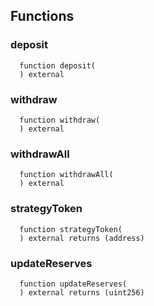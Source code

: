 


## Functions
### deposit
```solidity
  function deposit(
  ) external
```




### withdraw
```solidity
  function withdraw(
  ) external
```




### withdrawAll
```solidity
  function withdrawAll(
  ) external
```




### strategyToken
```solidity
  function strategyToken(
  ) external returns (address)
```




### updateReserves
```solidity
  function updateReserves(
  ) external returns (uint256)
```




